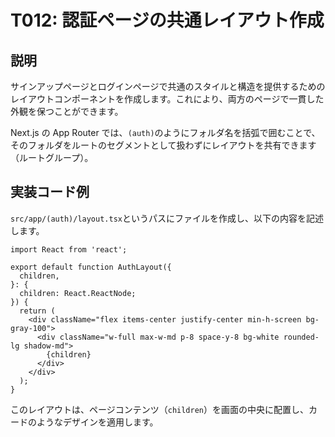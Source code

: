 # T012: 認証ページの共通レイアウト作成

## 説明

サインアップページとログインページで共通のスタイルと構造を提供するためのレイアウトコンポーネントを作成します。これにより、両方のページで一貫した外観を保つことができます。

Next.js の App Router では、`(auth)`のようにフォルダ名を括弧で囲むことで、そのフォルダをルートのセグメントとして扱わずにレイアウトを共有できます（ルートグループ）。

## 実装コード例

`src/app/(auth)/layout.tsx`というパスにファイルを作成し、以下の内容を記述します。

```typescript:src/app/(auth)/layout.tsx
import React from 'react';

export default function AuthLayout({
  children,
}: {
  children: React.ReactNode;
}) {
  return (
    <div className="flex items-center justify-center min-h-screen bg-gray-100">
      <div className="w-full max-w-md p-8 space-y-8 bg-white rounded-lg shadow-md">
        {children}
      </div>
    </div>
  );
}
```

このレイアウトは、ページコンテンツ（`children`）を画面の中央に配置し、カードのようなデザインを適用します。
